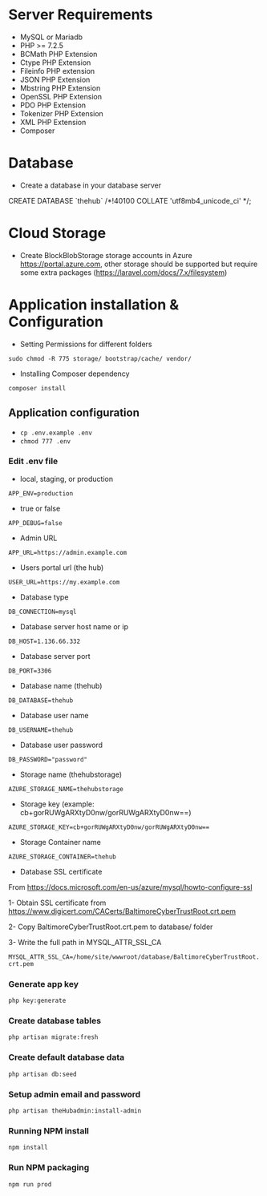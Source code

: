 
# Server Requirements

- MySQL or Mariadb
- PHP >= 7.2.5
- BCMath PHP Extension
- Ctype PHP Extension
- Fileinfo PHP extension
- JSON PHP Extension
- Mbstring PHP Extension
- OpenSSL PHP Extension
- PDO PHP Extension
- Tokenizer PHP Extension
- XML PHP Extension
- Composer


# Database
- Create a database in your database server

CREATE DATABASE \`thehub\` /*!40100 COLLATE 'utf8mb4_unicode_ci' */;

# Cloud Storage
- Create BlockBlobStorage storage accounts in Azure
https://portal.azure.com, other storage should be supported but require some extra packages (https://laravel.com/docs/7.x/filesystem)

# Application installation & Configuration
- Setting Permissions for different folders

`sudo chmod -R 775 storage/ bootstrap/cache/ vendor/`

- Installing Composer dependency

`composer install`

## Application configuration
- `cp .env.example .env`
- `chmod 777 .env`

### Edit .env file

- local, staging, or production

`APP_ENV=production`



- true or false

`APP_DEBUG=false`


- Admin URL

`APP_URL=https://admin.example.com`


- Users portal url (the hub)

`USER_URL=https://my.example.com`


- Database type

`DB_CONNECTION=mysql`


- Database server host name or ip

`DB_HOST=1.136.66.332`


- Database server port

`DB_PORT=3306`


- Database name (thehub)

`DB_DATABASE=thehub`


- Database user name

`DB_USERNAME=thehub`


- Database user password

`DB_PASSWORD="password"`


- Storage name (thehubstorage)

`AZURE_STORAGE_NAME=thehubstorage`


- Storage key (example: cb+gorRUWgARXtyD0nw/gorRUWgARXtyD0nw==)

`AZURE_STORAGE_KEY=cb+gorRUWgARXtyD0nw/gorRUWgARXtyD0nw==`


- Storage Container name

`AZURE_STORAGE_CONTAINER=thehub`


- Database SSL certificate

From https://docs.microsoft.com/en-us/azure/mysql/howto-configure-ssl

1- Obtain SSL certificate from https://www.digicert.com/CACerts/BaltimoreCyberTrustRoot.crt.pem

2- Copy BaltimoreCyberTrustRoot.crt.pem to database/ folder

3- Write the full path in MYSQL_ATTR_SSL_CA

`MYSQL_ATTR_SSL_CA=/home/site/wwwroot/database/BaltimoreCyberTrustRoot.crt.pem`


### Generate app key

`php key:generate`

### Create database tables

`php artisan migrate:fresh`

### Create default database data

`php artisan db:seed`

### Setup admin email and password 

`php artisan theHubadmin:install-admin`

### Running NPM install

`npm install`

### Run NPM packaging 

`npm run prod`
